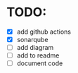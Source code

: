 # TODO:

- [X] add github actions
- [X] sonarqube
- [ ] add diagram
- [ ] add to readme
- [ ] document code
